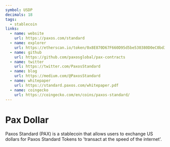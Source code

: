 ```yaml
---
symbol: USDP
decimals: 18
tags:
  - stablecoin
links:
  - name: website
    url: https://paxos.com/standard
  - name: explorer
    url: https://etherscan.io/token/0x8E870D67F660D95d5be530380D0eC0bd388289E1
  - name: github
    url: https://github.com/paxosglobal/pax-contracts
  - name: twitter
    url: https://twitter.com/PaxosStandard
  - name: blog
    url: https://medium.com/@PaxosStandard
  - name: whitepaper
    url: https://standard.paxos.com/whitepaper.pdf
  - name: coingecko
    url: https://coingecko.com/en/coins/paxos-standard/
---
```


# Pax Dollar

Paxos Standard (PAX) is a stablecoin that allows users to exchange US dollars for Paxos Standard Tokens to 'transact at the speed of the internet'.
